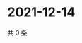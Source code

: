 # 2021-12-14

共 0 条

<!-- BEGIN WEIBO -->
<!-- 最后更新时间 Tue Dec 14 2021 16:20:50 GMT+0800 (China Standard Time) -->

<!-- END WEIBO -->
